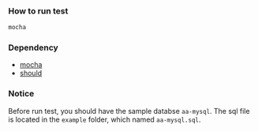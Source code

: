 ### How to run test
```js
mocha
```

### Dependency
 * [mocha](https://github.com/mochajs/mocha)  
 * [should](https://github.com/tj/should.js)  

### Notice
Before run test, you should have the sample databse `aa-mysql`. The sql file is located in the `example` folder, which named `aa-mysql.sql`.